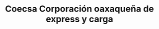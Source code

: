---
title: "Coecsa Corporación oaxaqueña de express y carga"
url: /oaxaca-de-juarez/coecsa-corporacion-oaxaquena-de-express-y-carga/
shop: alquiler
---